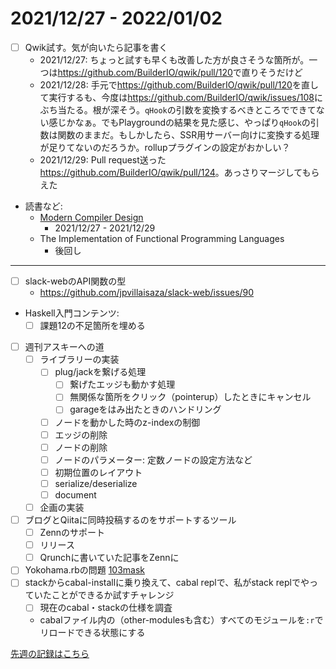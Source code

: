 # 2021/12/27 - 2022/01/02

- [ ] Qwik試す。気が向いたら記事を書く
    - 2021/12/27: ちょっと試すも早くも改善した方が良さそうな箇所が。一つは<https://github.com/BuilderIO/qwik/pull/120>で直りそうだけど
    - 2021/12/28: 手元で<https://github.com/BuilderIO/qwik/pull/120>を直して実行するも、今度は<https://github.com/BuilderIO/qwik/issues/108>にぶち当たる。根が深そう。`qHook`の引数を変換するべきところでできてない感じかなぁ。でもPlaygroundの結果を見た感じ、やっぱり`qHook`の引数は関数のままだ。もしかしたら、SSR用サーバー向けに変換する処理が足りてないのだろうか。rollupプラグインの設定がおかしい？
    - 2021/12/29: Pull request送った <https://github.com/BuilderIO/qwik/pull/124>。あっさりマージしてもらえた
- 読書など:
    - [Modern Compiler Design](https://www.springer.com/jp/book/9781461446989)
        - 2021/12/27 - 2021/12/29
    - The Implementation of Functional Programming Languages
        - 後回し

------

- [ ] slack-webのAPI関数の型
    - <https://github.com/jpvillaisaza/slack-web/issues/90>
- Haskell入門コンテンツ:
    - [ ] 課題12の不足箇所を埋める
- [ ] 週刊アスキーへの道
    - [ ] ライブラリーの実装
        - [ ] plug/jackを繋げる処理
            - [ ] 繋げたエッジも動かす処理
            - [ ] 無関係な箇所をクリック（pointerup）したときにキャンセル
            - [ ] garageをはみ出たときのハンドリング
        - [ ] ノードを動かした時のz-indexの制御
        - [ ] エッジの削除
        - [ ] ノードの削除
        - [ ] ノードのパラメーター: 定数ノードの設定方法など
        - [ ] 初期位置のレイアウト
        - [ ] serialize/deserialize
        - [ ] document
    - [ ] 企画の実装
- [ ] ブログとQiitaに同時投稿するのをサポートするツール
    - [ ] Zennのサポート
    - [ ] リリース
    - [ ] Qrunchに書いていた記事をZennに
- [ ] Yokohama.rbの問題 [103mask](http://nabetani.sakura.ne.jp/yokohamarb/103mask/)
- [ ] stackからcabal-installに乗り換えて、cabal replで、私がstack replでやっていたことができるか試すチャレンジ
    - [ ] 現在のcabal・stackの仕様を調査
    - cabalファイル内の（other-modulesも含む）すべてのモジュールを`:r`でリロードできる状態にする

[先週の記録はこちら](https://github.com/igrep/daily-commits/blob/7500d11333a0c4f49f29469642feb7d069f5ab9d/yesterday.md)
